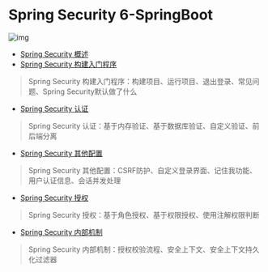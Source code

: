 # Spring Security 6-SpringBoot

![img](https://cdn.jsdelivr.net/gh/letengzz/tc2@main/img/Java/202309201637507.jpeg)

- [Spring Security 概述](../Introduce/README.md)
- [Spring Security 构建入门程序](BasicProgram/README.md)

> Spring Security 构建入门程序：构建项目、运行项目、退出登录、常见问题、Spring Security默认做了什么

- [Spring Security 认证](Authentication/README.md)

> Spring Security 认证：基于内存验证、基于数据库验证、自定义验证、前后端分离

- [Spring Security 其他配置](Other/README.md)

> Spring Security 其他配置：CSRF防护、自定义登录界面、记住我功能、用户认证信息、会话并发处理

- [Spring Security 授权](Authorization/README.md)

> Spring Security 授权：基于角色授权、基于权限授权、使用注解权限判断

- [Spring Security 内部机制](Principle/README.md)

> Spring Security 内部机制：授权校验流程、安全上下文、安全上下文持久化过滤器
